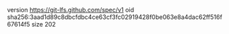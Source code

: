 version https://git-lfs.github.com/spec/v1
oid sha256:3aad1d89c8dbcfdbc4ce63cf3fc02919428f0be063e8a4dac62ff516f67614f5
size 202
